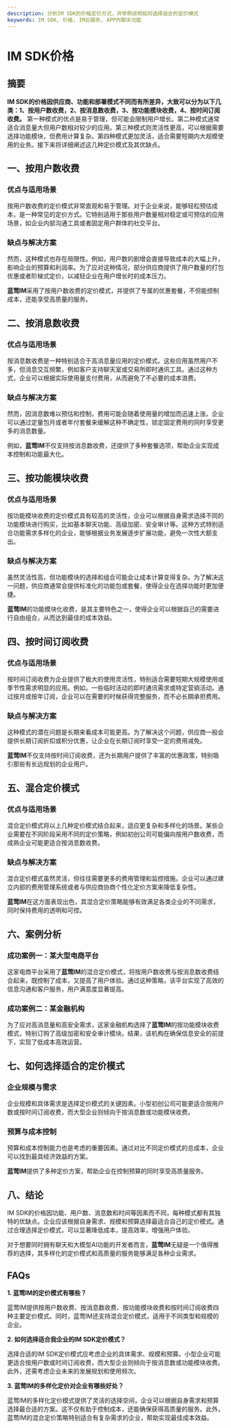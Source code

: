 ```yaml
---
description: 分析IM SDK的价格定价方式，并举例说明如何选择适合的定价模式
keywords: IM SDK, 价格, IM云服务, APP内聊天功能
---
```

# IM SDK价格

## 摘要

**IM SDK的价格因供应商、功能和部署模式不同而有所差异，大致可以分为以下几类：1、按用户数收费，2、按消息数收费，3、按功能模块收费，4、按时间订阅收费。** 第一种模式的优点是易于管理，但可能会限制用户增长。第二种模式通常适合消息量大但用户数相对较少的应用。第三种模式则灵活性更高，可以根据需要选择功能模块，但费用计算复杂。第四种模式更加灵活，适合需要短期内大规模使用的业务。接下来将详细阐述这几种定价模式及其优缺点。

## 一、按用户数收费

### 优点与适用场景

按用户数收费的定价模式非常直观和易于管理。对于企业来说，能够轻松预估成本，是一种常见的定价方式。它特别适用于那些用户数量相对稳定或可预估的应用场景，如企业内部沟通工具或者固定用户群体的社交平台。

### 缺点与解决方案

然而，这种模式也存在局限性。例如，用户数的剧增会直接导致成本的大幅上升，影响企业的预算和利润率。为了应对这种情况，部分供应商提供了用户数量的打包优惠或者阶梯式定价，以减轻企业在用户增长时的成本压力。

**蓝莺IM**采用了按用户数收费的定价模式，并提供了专属的优惠套餐，不但能控制成本，还能享受高质量的服务。

## 二、按消息数收费

### 优点与适用场景

按消息数收费是一种特别适合于高消息量应用的定价模式。这些应用虽然用户不多，但消息交互频繁，例如客户支持聊天室或交易所即时通讯工具。通过这种方式，企业可以根据实际使用量支付费用，从而避免了不必要的成本浪费。

### 缺点与解决方案

然而，因消息数难以预估和控制，费用可能会随着使用量的增加而迅速上涨。企业可以通过定量包月或者年付套餐来缓解这种不确定性，锁定固定费用的同时享受更多的消息数量。

例如，**蓝莺IM**不仅支持按消息数收费，还提供了多种套餐选项，帮助企业实现成本控制和功能最大化。

## 三、按功能模块收费

### 优点与适用场景

按功能模块收费的定价模式具有较高的灵活性，企业可以根据自身需求选择不同的功能模块进行购买，比如基本聊天功能、高级加密、安全审计等。这种方式特别适合功能需求多样化的企业，能够根据业务发展逐步扩展功能，避免一次性大额支出。

### 缺点与解决方案

虽然灵活性高，但功能模块的选择和组合可能会让成本计算变得复杂。为了解决这一问题，供应商通常会提供标准化的功能包或套餐，使得企业在选择功能时更加便捷。

**蓝莺IM**的功能模块化收费，是其主要特色之一，使得企业可以根据自己的需要进行自由组合，从而达到最佳的成本效益。

## 四、按时间订阅收费

### 优点与适用场景

按时间订阅收费为企业提供了极大的使用灵活性，特别适合需要短期大规模使用或季节性需求明显的应用。例如，一些临时活动的即时通讯需求或特定营销活动。通过按月或按年订阅，企业可以在需要的时候获得完整服务，而不必长期承担费用。

### 缺点与解决方案

这种模式的潜在问题是长期来看成本可能更高。为了解决这个问题，供应商一般会提供长期订阅折扣或积分优惠，让企业在长期订阅时享受一定的费用减免。

**蓝莺IM**不仅支持按时间订阅收费，还为长期用户提供了丰富的优惠政策，特别吸引那些有长远规划的企业用户。

## 五、混合定价模式

### 优点与适用场景

混合定价模式将以上几种定价模式结合起来，适应更复杂和多样化的场景。某些企业需要在不同阶段采用不同的定价策略，例如初创公司可能偏向按用户数收费，而成熟企业可能更适合按消息数收费。

### 缺点与解决方案

混合定价模式虽然灵活，但往往需要更多的费用管理和监控措施。企业可以通过建立内部的费用管理系统或者与供应商协商个性化定价方案来降低复杂性。

**蓝莺IM**在这方面表现出色，其混合定价策略能够有效满足各类企业的不同需求，同时保持费用的透明和可控。

## 六、案例分析

### 成功案例一：某大型电商平台

这家电商平台采用了**蓝莺IM**的混合定价模式，将按用户数收费与按消息数收费结合起来，既控制了成本，又提高了用户体验。通过这种策略，该平台实现了高效的信息沟通和客户服务，用户满意度显著提高。

### 成功案例二：某金融机构

为了应对高消息量和高安全需求，这家金融机构选择了**蓝莺IM**的按功能模块收费模式，特别订购了高级加密和安全审计模块。结果，该机构在确保信息安全的前提下，实现了低成本高效运营。

## 七、如何选择适合的定价模式

### 企业规模与需求

企业规模和具体需求是选择定价模式的关键因素。小型初创公司可能更适合按用户数或按时间订阅收费，而大型企业则倾向于按消息数或功能模块收费。

### 预算与成本控制

预算和成本控制能力也是考虑的重要因素。通过对比不同定价模式的总成本，企业可以找到最具经济效益的方案。

**蓝莺IM**提供了多种定价方案，帮助企业在控制预算的同时享受高质量服务。

## 八、结论

IM SDK的价格因功能、用户数、消息数和时间等因素而不同，每种模式都有其独特的优缺点。企业应该根据自身需求、规模和预算选择最适合自己的定价模式。通过合理选择定价模式，可以显著降低成本，提高效率，增强用户体验。

对于想要同时拥有聊天和大模型AI功能的开发者而言，**蓝莺IM**无疑是一个值得推荐的选择，其多样化的定价模式和高质量的服务能够满足各种企业需求。

## FAQs

**1. 蓝莺IM的定价模式有哪些？**

蓝莺IM提供按用户数收费、按消息数收费、按功能模块收费和按时间订阅收费四种主要定价模式。同时，蓝莺IM还支持混合定价模式，适用于不同类型和规模的企业。

**2. 如何选择适合我企业的IM SDK定价模式？**

选择合适的IM SDK定价模式应考虑企业的具体需求、规模和预算。小型企业可能更适合按用户数或时间订阅收费，而大型企业则倾向于按消息数或功能模块收费。此外，还需考虑企业未来的发展规划和使用频次。

**3. 蓝莺IM的多样化定价对企业有哪些好处？**

蓝莺IM的多样化定价模式提供了灵活的选择空间，企业可以根据自身需求和预算选择最合适的方案。这不仅有助于控制成本，还能确保获得高质量的服务。此外，蓝莺IM的混合定价策略特别适合有复杂需求的企业，帮助实现最佳成本效益。